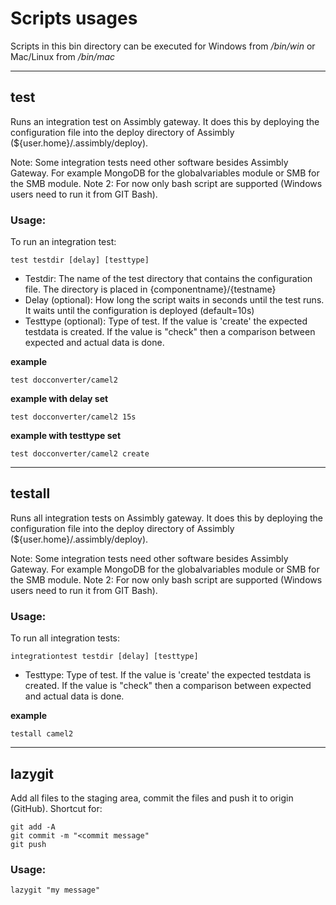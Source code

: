 # Scripts usages

Scripts in this bin directory can be executed
for Windows from _/bin/win_ or Mac/Linux from _/bin/mac_

---

## test

Runs an integration test on Assimbly gateway. It does this by deploying the configuration file
into the deploy directory of Assimbly (${user.home}/.assimbly/deploy).

Note: Some integration tests need other software besides Assimbly Gateway. For example MongoDB for the globalvariables module or SMB for the SMB module.
Note 2: For now only bash script are supported (Windows users need to run it from GIT Bash).

### Usage:

To run an integration test:

```test testdir [delay] [testtype]```

- Testdir: The name of the test directory that contains the configuration file. The directory is placed in {componentname}/{testname}
- Delay (optional): How long the script waits in seconds until the test runs. It waits until the configuration is deployed (default=10s)
- Testtype (optional): Type of test. If the value is 'create' the expected testdata is created. If the
value is "check" then a comparison between expected and actual data is done.

**example**

```test docconverter/camel2```

**example with delay set**

```test docconverter/camel2 15s```

**example with testtype set**

```test docconverter/camel2 create```


---

## testall

Runs all integration tests on Assimbly gateway. It does this by deploying the configuration file
into the deploy directory of Assimbly (${user.home}/.assimbly/deploy).

Note: Some integration tests need other software besides Assimbly Gateway. For example MongoDB for the globalvariables module or SMB for the SMB module.
Note 2: For now only bash script are supported (Windows users need to run it from GIT Bash).

### Usage:

To run all integration tests:

```integrationtest testdir [delay] [testtype]```

- Testtype: Type of test. If the value is 'create' the expected testdata is created. If the
  value is "check" then a comparison between expected and actual data is done.

**example**

```testall camel2```

---

## lazygit

Add all files to the staging area, commit the files and push it to origin (GitHub). Shortcut for:

```
git add -A
git commit -m "<commit message"
git push
```

### Usage:

```lazygit "my message"```